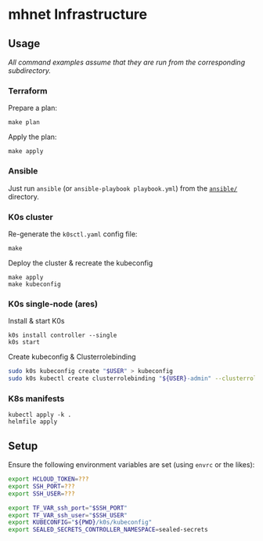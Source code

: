# mhnet Infrastructure


## Usage

_All command examples assume that they are run from the corresponding subdirectory._


### Terraform

Prepare a plan:

    make plan

Apply the plan:

    make apply


### Ansible

Just run `ansible` (or `ansible-playbook playbook.yml`) from the [`ansible/`](ansible/) directory.


### K0s cluster

Re-generate the `k0sctl.yaml` config file:

    make


Deploy the cluster & recreate the kubeconfig

    make apply
    make kubeconfig


### K0s single-node (ares)

Install & start K0s

    k0s install controller --single
    k0s start

Create kubeconfig & Clusterrolebinding

```sh
sudo k0s kubeconfig create "$USER" > kubeconfig
sudo k0s kubectl create clusterrolebinding "${USER}-admin" --clusterrole=cluster-admin --user="$USER"
```

### K8s manifests

    kubectl apply -k .
    helmfile apply


## Setup

Ensure the following environment variables are set (using `envrc` or the likes):

```sh
export HCLOUD_TOKEN=???
export SSH_PORT=???
export SSH_USER=???

export TF_VAR_ssh_port="$SSH_PORT"
export TF_VAR_ssh_user="$SSH_USER"
export KUBECONFIG="${PWD}/k0s/kubeconfig"
export SEALED_SECRETS_CONTROLLER_NAMESPACE=sealed-secrets
```
